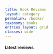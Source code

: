 ```yaml
---
title: Book Reviews
layout: category
permalink: /books/
taxonomy: books
entries_layout: grid
classes: wide
---
```

#### latest reviews
